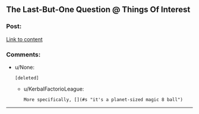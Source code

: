 ## The Last-But-One Question @ Things Of Interest

### Post:

[Link to content](http://qntm.org/question)

### Comments:

- u/None:
  ```
  [deleted]
  ```

  - u/KerbalFactorioLeague:
    ```
    More specifically, [](#s "it's a planet-sized magic 8 ball")
    ```

---

